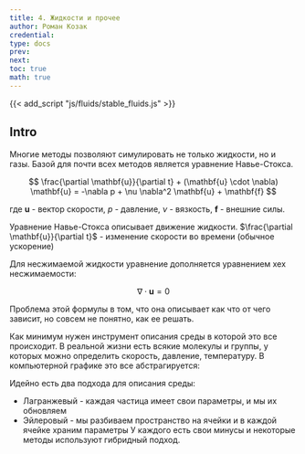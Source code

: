 ```yaml
---
title: 4. Жидкости и прочее
author: Роман Козак
credential:
type: docs
prev: 
next: 
toc: true
math: true
---
```

{{< add_script "js/fluids/stable_fluids.js" >}}


## Intro
Многие методы позволяют симулировать не только жидкости, но и газы.
Базой для почти всех методов является уравнение Навье-Стокса.

$$
\frac{\partial \mathbf{u}}{\partial t} + (\mathbf{u} \cdot \nabla) \mathbf{u} = -\nabla p + \nu \nabla^2 \mathbf{u} + \mathbf{f}
$$

где $\mathbf{u}$ - вектор скорости, $p$ - давление, $\nu$ - вязкость, $\mathbf{f}$ - внешние силы.

Уравнение Навье-Стокса описывает движение жидкости. $\frac{\partial \mathbf{u}}{\partial t}$ - изменение скорости во времени (обычное ускорение) 

Для несжимаемой жидкости уравнение дополняется уравнением хех несжимаемости:

$$
\nabla \cdot \mathbf{u} = 0
$$


Проблема этой формулы в том, что она описывает как что от чего зависит, но совсем не понятно, как ее решать.

Как минимум нужен инструмент описания среды в которой это все происходит. В реальной жизни есть всякие молекулы и группы, у которых можно определить скорость, давление, температуру. В компьютерной графике это все абстрагируется:

Идейно есть два подхода для описания среды:
- Лагранжевый - каждая частица имеет свои параметры, и мы их обновляем
- Эйлеровый - мы разбиваем пространство на ячейки и в каждой ячейке храним параметры
У каждого есть свои минусы и некоторые методы используют гибридный подход.